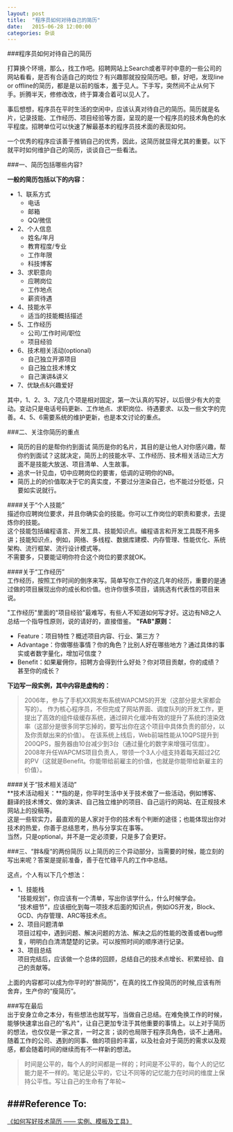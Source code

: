 ```yaml
---
layout: post
title:  "程序员如何对待自己的简历"
date:   2015-06-28 12:00:00
categories: 杂谈
---
```

###程序员如何对待自己的简历

打算换个环境，那么，找工作吧。招聘网站上Search或者平时中意的一些公司的网站看看，是否有合适自己的岗位？有兴趣那就投投简历吧。额，好吧，发现line or offline的简历，都是是以前的版本，羞于见人。下手写，突然间不止从何下手。折腾半天，修修改改，终于算凑合着可以见人了。  

事后想想，程序员在平时生活的空闲中，应该认真对待自己的简历。简历就是名片，记录技能、工作经历、项目经验等方面，呈现的是一个程序员的技术角色的水平程度。招聘单位可以快速了解最基本的程序员技术面的表现如何。

一个优秀的程序应该善于推销自己的优秀，因此，这简历就显得尤其的重要。以下就平时如何维护自己的简历，谈谈自己一些看法。

###一、简历包括哪些内容?   

**一般的简历包括以下的内容：**

*	1、联系方式
	*	电话
	*	邮箱
	*	QQ/微信
*	2、个人信息
	*	姓名/年月
	*	教育程度/专业
	*	工作年限
	*	科技博客
*	3、求职意向
	*	应聘岗位
	*	工作地点
	*	薪资待遇
*	4、技能水平
	*	适当的技能概括描述
*	5、工作经历
	*	公司/工作时间/职位
	*	项目经验
*	6、技术相关活动(optional)
	*	自己独立开源项目
	*	自己独立技术博文
	*	自己演讲&讲义
*	7、优缺点&兴趣爱好  
	
其中，1、2、3、7这几个项是相对固定，第一次认真的写好，以后很少有大的变动。变动只是电话号码更新、工作地点、求职岗位、待遇要求、以及一些文字的完善。4、5、6需要系统的维护更新，也是本文讨论的重点。  

###二、关注你简历的重点
*	简历的目的是帮你约到面试 
	简历是你的名片，其目的是让他人对你感兴趣，帮你约到面试？这就决定，简历上的技能水平、工作经历、技术相关活动三大方面不是技能大放送、项目清单、人生故事。  
*	追求一针见血，切中应聘岗位的要害，低调的证明你的NB。  
*	简历上的的价值取决于它的真实度，不要过分渲染自己，也不能过分贬低，只要如实说就行。

####关于“个人技能”  
描述你应聘岗位要求，并且你确实会的技能。你可以工作岗位的职责和要求，去提炼你的技能。  
这个技能包括编程语言、开发工具、技能知识点。编程语言和开发工具既不用多讲；技能知识点，例如，网络、多线程、数据库建模、内存管理、性能优化、系统架构、流行框架、流行设计模式等。   
不需要多，只要能证明你符合这个岗位的要求就OK。

####关于“工作经历”  
工作经历，按照工作时间的倒序来写。简单写你工作的这几年的经历，重要的是通过做的项目展现出你的成长和价值。也许你很多项目，请挑选有代表性的项目来说。  

"工作经历"里面的"项目经验”最难写，有些人不知道如何写才好。这边有NB之人总结一个指导性原则，说的请好的，直接借鉴。
**"FAB"原则：**

*	Feature：项目特性？概述项目内容、行业、第三方？
*	Advantage：你做哪些事情？你的角色？比别人好在哪些地方？通过具体的事实或者数字量化，增加可信度？
*	Benefit：如果雇佣你，招聘方会得到什么好处？你对项目贡献，你的成绩？甚至你的成长？  


**下边写一段实例，其中内容是虚构的：**  
>	2006年，参与了手机XX网发布系统WAPCMS的开发（这部分是大家都会写的）。
>	作为核心程序员，不但完成了网站界面、调度队列的开发工作，更提出了高效的组件级缓存系统，通过碎片化缓冲有效的提升了系统的渲染效率（这部分是很多同学忘掉的，要写出你在这个项目中具体负责的部分，以及你贡献出来的价值）。
>	在该系统上线后，Web前端性能从10QPS提升到200QPS，服务器由10台减少到3台（通过量化的数字来增强可信度）。
>	2008年升任WAPCMS项目负责人，带领一个3人小组支持着每天超过2亿的PV（这就是Benefit。你能带给前雇主的价值，也就是你能带给新雇主的价值）。  
	
####关于“技术相关活动”  
**技术活动相关：**指的是，你平时生活中关于技术做了一些活动，例如博客、翻译的技术博文、做的演讲、自己独立维护的项目、自己运行的网站、在正规技术网站上的投稿等。   
这是一些软实力，最直观的是人家对于你的技术有个判断的途径；也能体现出你对技术的热爱，你善于总结思考，热与分享实在事等。  
当然，只是optional，并不是一定必须要，只是多了会更好。

###三、“胖&瘦“的两份简历
以上简历的三个异动部分，当需要的时候，能立刻的写出来呢？答案是提前准备，善于在忙碌平凡的工作中总结。  

这点，个人有以下几个想法：  

*	1、技能栈  
	"技能规划"，你应该有一个清单，写出你该学什么，什么时候学会。  
	“技术细节”，应该细化到每一项技术后面的知识点，例如iOS开发，Block、GCD、内存管理、ARC等技术点。
*	2、项目问题清单  
	项目过程中，遇到问题、解决问题的方法、解决之后的性能的改善或者bug修复，明明白白清清楚楚的记录。可以按照时间的顺序进行记录。  
*	3、项目总结  
	项目完结后，应该做一个总体的回顾，总结自己的技术点增长、积累经验、自己的贡献等。  

上面的内容都可以成为你平时的"胖简历"，在真的找工作投简历的时候,应该有所舍弃，生产你的“瘦简历”。

###写在最后   
出于安身立命之本分，有些想法也就写写，当做自己总结。在难免换工作的时候，能够快速拿出自己的"名片"，让自己更加专注于其他重要的事情上。以上对于简历的想法，也仅仅是一家之言，一时之言；谈的也局限于程序员角色，谈不上通用。随着工作的公司、遇到的同事、做的项目的丰富，以及社会对于简历的需求以及观感，都会随着时间的继续而有不一样新的想法。  


>时间是公平的，每个人的时间都是一样的；时间是不公平的，每个人的记忆能力是不一样的。笔记是公平的，它让不同等的记忆能力在时间的维度上保持公平性。写让自己的生命有了年轮~


###Reference To:   
--- 
[《如何写好技术简历 —— 实例、模板及工具》](http://get.jobdeer.com/744.get)
